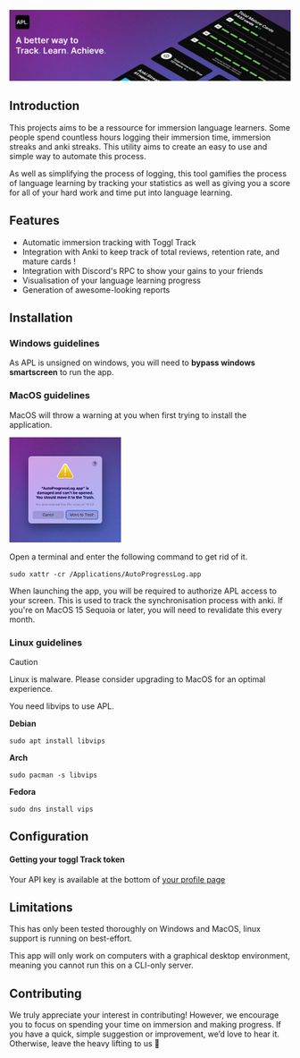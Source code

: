 ![AutoProgressLog](apl-assets/Banner.png)

## Introduction

This projects aims to be a ressource for immersion language learners. Some people spend countless hours logging their immersion time, immersion streaks and anki streaks. This utility aims to create an easy to use and simple way to automate this process.

As well as simplifying the process of logging, this tool gamifies the process of language learning by tracking your statistics as well as giving you a score for all of your hard work and time put into language learning.

## Features

- Automatic immersion tracking with Toggl Track
- Integration with Anki to keep track of total reviews, retention rate, and mature cards !
- Integration with Discord's RPC to show your gains to your friends
- Visualisation of your language learning progress
- Generation of awesome-looking reports


## Installation

### Windows guidelines

As APL is unsigned on windows, you will need to **bypass windows smartscreen** to run the app.

### MacOS guidelines

MacOS will throw a warning at you when first trying to install the application.

<img src="apl-assets/APL_MacOS_Warning.png" alt="MacOS warning" width="200"/>

Open a terminal and enter the following command to get rid of it.

```
sudo xattr -cr /Applications/AutoProgressLog.app
```

When launching the app, you will be required to authorize APL access to your screen. This is used to track the synchronisation process with anki.
If you're on MacOS 15 Sequoia or later, you will need to revalidate this every month.

### Linux guidelines

> [!CAUTION]
> Linux is malware. Please consider upgrading to MacOS for an optimal experience.

You need libvips to use APL.

**Debian**
```
sudo apt install libvips
```
**Arch**
```
sudo pacman -s libvips
```
**Fedora**
```
sudo dns install vips
```

## Configuration

#### Getting your toggl Track token

Your API key is available at the bottom of [your profile page](https://track.toggl.com/profile)

## Limitations

This has only been tested thoroughly on Windows and MacOS, linux support is running on best-effort.

This app will only work on computers with a graphical desktop environment, meaning you cannot run this on a CLI-only server.

## Contributing

We truly appreciate your interest in contributing! However, we encourage you to focus on spending your time on immersion and making progress. If you have a quick, simple suggestion or improvement, we’d love to hear it. Otherwise, leave the heavy lifting to us 💪
